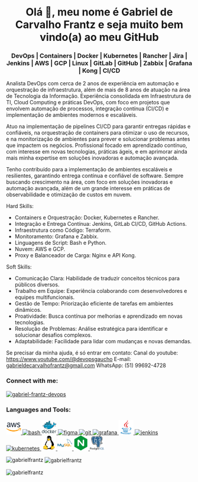 <h1 align="center">Olá 👋, meu nome é Gabriel de Carvalho Frantz e seja muito bem vindo(a) ao meu GitHub</h1>

<h3 align="center">DevOps | Containers | Docker | Kubernetes | Rancher | Jira | Jenkins | AWS | GCP | Linux | GitLab | GitHub | Zabbix | Grafana | Kong | CI/CD</h3>



Analista DevOps com cerca de 2 anos de experiência em automação e orquestração de infraestrutura, além de mais de 8 anos de atuação na área de Tecnologia da Informação. Experiência consolidada em Infraestrutura de TI, Cloud Computing e práticas DevOps, com foco em projetos que envolvem automação de processos, integração contínua (CI/CD) e implementação de ambientes modernos e escaláveis.

Atuo na implementação de pipelines CI/CD para garantir entregas rápidas e confiáveis, na orquestração de containers para otimizar o uso de recursos, e na monitorização de ambientes para prever e solucionar problemas antes que impactem os negócios. Profissional focado em aprendizado contínuo, com interesse em novas tecnologias, práticas ágeis, e em aprimorar ainda mais minha expertise em soluções inovadoras e automação avançada.

Tenho contribuído para a implementação de ambientes escaláveis e resilientes, garantindo entrega contínua e confiável de software. Sempre buscando crescimento na área, com foco em soluções inovadoras e automação avançada, além de um grande interesse em práticas de observabilidade e otimização de custos em nuvem.

Hard Skills:
- Containers e Orquestração: Docker, Kubernetes e Rancher.
- Integração e Entrega Contínua: Jenkins, GitLab CI/CD, GitHub Actions.
- Infraestrutura como Código: Terraform.
- Monitoramento: Grafana e Zabbix.
- Linguagens de Script: Bash e Python.
- Nuvem: AWS e GCP.
- Proxy e Balanceador de Carga: Nginx e API Kong.

Soft Skills:
- Comunicação Clara: Habilidade de traduzir conceitos técnicos para públicos diversos.
- Trabalho em Equipe: Experiência colaborando com desenvolvedores e equipes multifuncionais.
- Gestão de Tempo: Priorização eficiente de tarefas em ambientes dinâmicos.
- Proatividade: Busca contínua por melhorias e aprendizado em novas tecnologias.
- Resolução de Problemas: Análise estratégica para identificar e solucionar desafios complexos.
- Adaptabilidade: Facilidade para lidar com mudanças e novas demandas.

Se precisar da minha ajuda, é só entrar em contato: 
Canal do youtube: https://www.youtube.com/@devopsgaucho
E-mail: gabrieldecarvalhofrantz@gmail.com
WhatsApp: (51) 99692-4728

<h3 align="left">Connect with me:</h3>
<p align="left">
<a href="https://linkedin.com/in/gabriel-frantz-devops" target="blank"><img align="center" src="https://raw.githubusercontent.com/rahuldkjain/github-profile-readme-generator/master/src/images/icons/Social/linked-in-alt.svg" alt="gabriel-frantz-devops" height="30" width="40" /></a>
</p>


<h3 align="left">Languages and Tools:</h3>
<p align="left"> <a href="https://aws.amazon.com" target="_blank" rel="noreferrer"> <img src="https://raw.githubusercontent.com/devicons/devicon/master/icons/amazonwebservices/amazonwebservices-original-wordmark.svg" alt="aws" width="40" height="40"/> </a> <a href="https://www.gnu.org/software/bash/" target="_blank" rel="noreferrer"> <img src="https://www.vectorlogo.zone/logos/gnu_bash/gnu_bash-icon.svg" alt="bash" width="40" height="40"/> </a> <a href="https://www.docker.com/" target="_blank" rel="noreferrer"> <img src="https://raw.githubusercontent.com/devicons/devicon/master/icons/docker/docker-original-wordmark.svg" alt="docker" width="40" height="40"/> </a> <a href="https://www.figma.com/" target="_blank" rel="noreferrer"> <img src="https://www.vectorlogo.zone/logos/figma/figma-icon.svg" alt="figma" width="40" height="40"/> </a> <a href="https://git-scm.com/" target="_blank" rel="noreferrer"> <img src="https://www.vectorlogo.zone/logos/git-scm/git-scm-icon.svg" alt="git" width="40" height="40"/> </a> <a href="https://grafana.com" target="_blank" rel="noreferrer"> <img src="https://www.vectorlogo.zone/logos/grafana/grafana-icon.svg" alt="grafana" width="40" height="40"/> </a> <a href="https://www.java.com" target="_blank" rel="noreferrer"> <img src="https://raw.githubusercontent.com/devicons/devicon/master/icons/java/java-original.svg" alt="java" width="40" height="40"/> </a> <a href="https://www.jenkins.io" target="_blank" rel="noreferrer"> <img src="https://www.vectorlogo.zone/logos/jenkins/jenkins-icon.svg" alt="jenkins" width="40" height="40"/> </a> <a href="https://kubernetes.io" target="_blank" rel="noreferrer"> <img src="https://www.vectorlogo.zone/logos/kubernetes/kubernetes-icon.svg" alt="kubernetes" width="40" height="40"/> </a> <a href="https://www.linux.org/" target="_blank" rel="noreferrer"> <img src="https://raw.githubusercontent.com/devicons/devicon/master/icons/linux/linux-original.svg" alt="linux" width="40" height="40"/> </a> <a href="https://www.mysql.com/" target="_blank" rel="noreferrer"> <img src="https://raw.githubusercontent.com/devicons/devicon/master/icons/mysql/mysql-original-wordmark.svg" alt="mysql" width="40" height="40"/> </a> <a href="https://www.nginx.com" target="_blank" rel="noreferrer"> <img src="https://raw.githubusercontent.com/devicons/devicon/master/icons/nginx/nginx-original.svg" alt="nginx" width="40" height="40"/> </a> <a href="https://www.postgresql.org" target="_blank" rel="noreferrer"> <img src="https://raw.githubusercontent.com/devicons/devicon/master/icons/postgresql/postgresql-original-wordmark.svg" alt="postgresql" width="40" height="40"/> </a> </p>

<p><img align="left" src="https://github-readme-stats.vercel.app/api/top-langs?username=gabrielfrantz&show_icons=true&locale=en&layout=compact" alt="gabrielfrantz" /></p>

<p>&nbsp;<img align="center" src="https://github-readme-stats.vercel.app/api?username=gabrielfrantz&show_icons=true&locale=en" alt="gabrielfrantz" /></p>

<p><img align="center" src="https://github-readme-streak-stats.herokuapp.com/?user=gabrielfrantz&" alt="gabrielfrantz" /></p>
